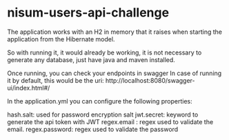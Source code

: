 # nisum-users-api-challenge

The application works with an H2 in memory that it raises when starting the application from the Hibernate model.

So with running it, it would already be working, it is not necessary to generate any database, just have java and maven installed.


Once running, you can check your endpoints in swagger
In case of running it by default, this would be the uri: http://localhost:8080/swagger-ui/index.html#/

In the application.yml you can configure the following properties:

hash.salt: used for password encryption salt
jwt.secret: keyword to generate the api token with JWT
regex.email : regex used to validate the email.
regex.password: regex used to validate the password

